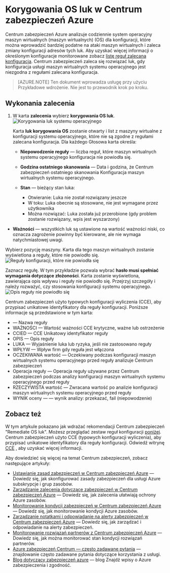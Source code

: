 <properties
   pageTitle="Korygowania OS luk w Centrum zabezpieczeń Azure | Microsoft Azure"
   description="Ten dokument pokazano, jak wykonania zalecenia Centrum zabezpieczeń Azure **korygowania OS luk**."
   services="security-center"
   documentationCenter="na"
   authors="TerryLanfear"
   manager="MBaldwin"
   editor=""/>

<tags
   ms.service="security-center"
   ms.devlang="na"
   ms.topic="article"
   ms.tgt_pltfrm="na"
   ms.workload="na"
   ms.date="10/17/2016"
   ms.author="terrylan"/>

# <a name="remediate-os-vulnerabilities-in-azure-security-center"></a>Korygowania OS luk w Centrum zabezpieczeń Azure

Centrum zabezpieczeń Azure analizuje codziennie system operacyjny maszyn wirtualnych (maszyn wirtualnych) (OS) dla konfiguracji, które można wprowadzić bardziej podatne na ataki maszyn wirtualnych i zaleca zmiany konfiguracji adresów tych luk. Aby uzyskać więcej informacji o określonym konfiguracje monitorowane zobacz [listę reguł zalecana konfiguracja](https://gallery.technet.microsoft.com/Azure-Security-Center-a789e335). Centrum zabezpieczeń zaleca się rozwiązać luk, gdy konfiguracja usługi maszyn wirtualnych systemu operacyjnego jest niezgodna z regułami zalecana konfiguracja.

> [AZURE.NOTE] Ten dokument wprowadza usługę przy użyciu Przykładowe wdrożenie.  Nie jest to przewodnik krok po kroku.

## <a name="implement-the-recommendation"></a>Wykonania zalecenia

1. W karta **zalecenia** wybierz **korygowania OS luk**.
![Korygowania luk systemu operacyjnego][1]

    Karta **luk korygowania OS** zostanie otwarty i list z maszyny wirtualne z konfiguracji systemu operacyjnego, które nie są zgodne z regułami zalecana konfiguracja.  Dla każdego Głosowa karta określa:

   - **Niepowodzenie reguły** — liczba reguł, które maszyn wirtualnych systemu operacyjnego konfiguracja nie powiodła się.
   - **Godzina ostatniego skanowania** — Data i godzina, że Centrum zabezpieczeń ostatniego skanowania Konfiguracja maszyn wirtualnych systemu operacyjnego.
   - **Stan** — bieżący stan luka:

        - Otwieranie: Luka nie został rozwiązany jeszcze
        - W toku: Luka obecnie są stosowane, nie jest wymagane przez użytkownika
        - Można rozwiązać: Luka została już przerobione (gdy problem zostanie rozwiązany, wpis jest wyszarzony)
  - **Ważności** — wszystkich luk są ustawione na wartość ważności niski, co oznacza zagrożenie powinny być kierowane, ale nie wymaga natychmiastowej uwagi.

Wybierz pozycję maszyny. Karta dla tego maszyn wirtualnych zostanie wyświetlona a reguły, które nie powiodło się.
   ![Reguły konfiguracji, które nie powiodła się][2]

Zaznacz regułę. W tym przykładzie pozwala wybrać **hasło musi spełniać wymagania dotyczące złożoności**. Karta zostanie wyświetlona, zawierająca opis wpływu i reguły nie powiodło się. Przejrzyj szczegóły i należy rozważyć, czy stosowania konfiguracji systemu operacyjnego.
  ![Opis reguły nie powiodło się][3]

  Centrum zabezpieczeń użyto typowych konfiguracji wyliczenia (CCE), aby przypisać unikatowe identyfikatory dla reguły konfiguracji. Poniższe informacje są przedstawione w tym karta:

  - — Nazwa reguły
  - WAŻNOŚCI — Wartość ważności CCE krytyczne, ważne lub ostrzeżenie
  - CCIED — CCE Unikatowy identyfikator reguły
  - OPIS — Opis reguły
  - LUKA — Wyjaśnienie luka lub ryzyka, jeśli nie zastosowano reguły
  - WPŁYW — Wpływ firm gdy reguła jest włączona
  - OCZEKIWANA wartość — Oczekiwany podczas konfiguracji maszyn wirtualnych systemu operacyjnego przed reguły analizuje Centrum zabezpieczeń
  - Operacja reguły — Operacja reguły używane przez Centrum zabezpieczeń podczas analizy konfiguracji maszyn wirtualnych systemu operacyjnego przed reguły
  - RZECZYWISTA wartość — Zwracana wartość po analizie konfiguracji maszyn wirtualnych systemu operacyjnego przed reguły
  - WYNIK oceny — — wynik analizy: przekazać, fail (niepowodzenie)


## <a name="see-also"></a>Zobacz też

W tym artykule pokazano jak wdrażać rekomendacji Centrum zabezpieczeń "Remediate OS luk". Możesz przeglądać zestaw reguł konfiguracji [poniżej](https://gallery.technet.microsoft.com/Azure-Security-Center-a789e335). Centrum zabezpieczeń użyto CCE (typowych konfiguracji wyliczenia), aby przypisać unikatowe identyfikatory dla reguły konfiguracji. Odwiedź witrynę [CCE](http://cce.mitre.org) , aby uzyskać więcej informacji.

Aby dowiedzieć się więcej na temat Centrum zabezpieczeń, zobacz następujące artykuły:

- [Ustawianie zasad zabezpieczeń w Centrum zabezpieczeń Azure](security-center-policies.md) — Dowiedz się, jak skonfigurować zasady zabezpieczeń dla usługi Azure subskrypcje i grup zasobów.
- [Zarządzanie zalecenia dotyczące zabezpieczeń w Centrum zabezpieczeń Azure](security-center-recommendations.md) — Dowiedz się, jak zalecenia ułatwiają ochrony Azure zasobów.
- [Monitorowanie kondycji zabezpieczeń w Centrum zabezpieczeń Azure](security-center-monitoring.md) — Dowiedz się, jak monitorowanie kondycji Azure zasobów.
- [Zarządzanie notatkami i odpowiadanie na alerty zabezpieczeń w Centrum zabezpieczeń Azure](security-center-managing-and-responding-alerts.md) — Dowiedz się, jak zarządzać i odpowiadanie na alerty zabezpieczeń.
- [Monitorowanie rozwiązań partnerów z Centrum zabezpieczeń Azure](security-center-partner-solutions.md) — Dowiedz się, jak można monitorować stan kondycji rozwiązań partnerów.
- [Azure zabezpieczeń Centrum — często zadawane pytania](security-center-faq.md) — znajdowanie często zadawane pytania dotyczące korzystania z usługi.
- [Blog dotyczący zabezpieczeń azure](http://blogs.msdn.com/b/azuresecurity/) — blog Znajdź wpisy o Azure zabezpieczenia i zgodność.

<!--Image references-->
[1]: ./media/security-center-remediate-os-vulnerabilities/recommendation.png
[2]:./media/security-center-remediate-os-vulnerabilities/vm-remediate-os-vulnerabilities.png
[3]: ./media/security-center-remediate-os-vulnerabilities/vulnerability-details.png
